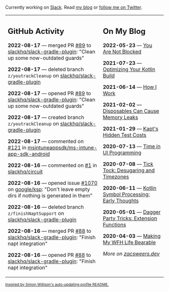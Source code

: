 Currently working on [Slack](https://slack.com/). Read [my blog](https://zacsweers.dev/) or [follow me on Twitter](https://twitter.com/ZacSweers).

<table><tr><td valign="top" width="60%">

## GitHub Activity
<!-- githubActivity starts -->
**2022-08-17** — merged PR [#89](https://github.com/slackhq/slack-gradle-plugin/pull/89) to [slackhq/slack-gradle-plugin](https://github.com/slackhq/slack-gradle-plugin): "Clean up some now-outdated guards"

**2022-08-17** — deleted branch `z/youtrackCleanup` on [slackhq/slack-gradle-plugin](https://github.com/slackhq/slack-gradle-plugin)

**2022-08-17** — opened PR [#89](https://github.com/slackhq/slack-gradle-plugin/pull/89) to [slackhq/slack-gradle-plugin](https://github.com/slackhq/slack-gradle-plugin): "Clean up some now-outdated guards"

**2022-08-17** — created branch `z/youtrackCleanup` on [slackhq/slack-gradle-plugin](https://github.com/slackhq/slack-gradle-plugin)

**2022-08-17** — commented on [#121](https://github.com/msintuneappsdk/ms-intune-app-sdk-android/issues/121#issuecomment-1218216484) in [msintuneappsdk/ms-intune-app-sdk-android](https://github.com/msintuneappsdk/ms-intune-app-sdk-android)

**2022-08-16** — commented on [#1](https://github.com/slackhq/circuit/issues/1#issuecomment-1217261530) in [slackhq/circuit](https://github.com/slackhq/circuit)

**2022-08-16** — opened issue [#1070](https://github.com/google/ksp/issues/1070) on [google/ksp](https://github.com/google/ksp): "Don't leave empty dirs if nothing is generated in them"

**2022-08-16** — deleted branch `z/finishNaptSupport` on [slackhq/slack-gradle-plugin](https://github.com/slackhq/slack-gradle-plugin)

**2022-08-16** — merged PR [#88](https://github.com/slackhq/slack-gradle-plugin/pull/88) to [slackhq/slack-gradle-plugin](https://github.com/slackhq/slack-gradle-plugin): "Finish napt integration"

**2022-08-16** — opened PR [#88](https://github.com/slackhq/slack-gradle-plugin/pull/88) to [slackhq/slack-gradle-plugin](https://github.com/slackhq/slack-gradle-plugin): "Finish napt integration"
<!-- githubActivity ends -->
</td><td valign="top" width="40%">

## On My Blog
<!-- blog starts -->
**2022-05-23** — [You Are Not Blocked](https://www.zacsweers.dev/you-are-not-blocked/)

**2021-07-23** — [Optimizing Your Kotlin Build](https://www.zacsweers.dev/optimizing-your-kotlin-build/)

**2021-06-14** — [How I Work](https://www.zacsweers.dev/how-i-work/)

**2021-02-02** — [Disposables Can Cause Memory Leaks](https://www.zacsweers.dev/disposables-can-cause-memory-leaks/)

**2021-01-29** — [Kapt's Hidden Test Costs](https://www.zacsweers.dev/kapts-hidden-test-costs/)

**2020-07-13** — [Time in UI Programming](https://www.zacsweers.dev/time-in-ui/)

**2020-07-08** — [Tick Tock: Desugaring and Timezones](https://www.zacsweers.dev/ticktock-desugaring-timezones/)

**2020-06-11** — [Kotlin Symbol Processing: Early Thoughts](https://www.zacsweers.dev/kotlin-symbol-processor-early-thoughts/)

**2020-05-01** — [Dagger Party Tricks: Extension Functions](https://www.zacsweers.dev/dagger-party-tricks-extension-functions/)

**2020-04-03** — [Making My WFH Life Bearable](https://www.zacsweers.dev/making-wfh-life-bearable/)
<!-- blog ends -->
_More on [zacsweers.dev](https://zacsweers.dev/)_
</td></tr></table>

<sub><a href="https://simonwillison.net/2020/Jul/10/self-updating-profile-readme/">Inspired by Simon Willison's auto-updating profile README.</a></sub>